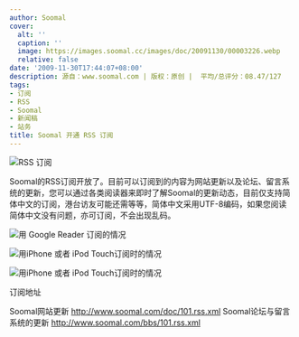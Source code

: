 ```yaml
---
author: Soomal
cover:
  alt: ''
  caption: ''
  image: https://images.soomal.cc/images/doc/20091130/00003226.webp
  relative: false
date: '2009-11-30T17:44:07+08:00'
description: 源自：www.soomal.com | 版权：原创 |  平均/总评分：08.47/127
tags:
- 订阅
- RSS
- Soomal
- 新闻稿
- 站务
title: Soomal 开通 RSS 订阅
---
```


![RSS 订阅](https://images.soomal.cc/images/doc/20091130/00003226.webp)



Soomal的RSS订阅开放了。目前可以订阅到的内容为网站更新以及论坛、留言系统的更新，您可以通过各类阅读器来即时了解Soomal的更新动态，目前仅支持简体中文的订阅，港台访友可能还需等等，简体中文采用UTF-8编码，如果您阅读简体中文没有问题，亦可订阅，不会出现乱码。



![用 Google Reader 订阅的情况](https://images.soomal.cc/images/doc/20091130/00003227.webp)



![用iPhone 或者 iPod Touch订阅时的情况](https://images.soomal.cc/images/doc/20091130/00003228.webp)



![用iPhone 或者 iPod Touch订阅时的情况](https://images.soomal.cc/images/doc/20091130/00003229.webp)



订阅地址



Soomal网站更新 http://www.soomal.com/doc/101.rss.xml
Soomal论坛与留言系统的更新 http://www.soomal.com/bbs/101.rss.xml
